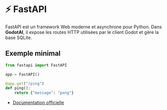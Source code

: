 # ⚡ FastAPI

FastAPI est un framework Web moderne et asynchrone pour Python.
Dans **GodotAI**, il expose les routes HTTP utilisées par le client Godot et gère la base SQLite.

## Exemple minimal
```python
from fastapi import FastAPI

app = FastAPI()

@app.get("/ping")
def ping():
    return {"message": "pong"}
```

- [Documentation officielle](https://fastapi.tiangolo.com/)
